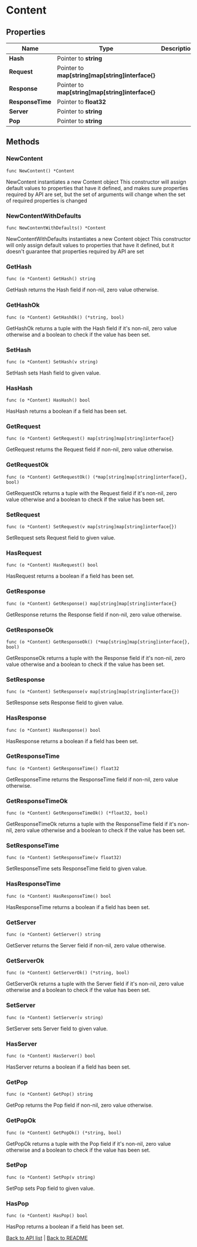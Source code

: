 # Content

## Properties

Name | Type | Description | Notes
------------ | ------------- | ------------- | -------------
**Hash** | Pointer to **string** |  | [optional] 
**Request** | Pointer to **map[string]map[string]interface{}** |  | [optional] 
**Response** | Pointer to **map[string]map[string]interface{}** |  | [optional] 
**ResponseTime** | Pointer to **float32** |  | [optional] 
**Server** | Pointer to **string** |  | [optional] 
**Pop** | Pointer to **string** |  | [optional] 

## Methods

### NewContent

`func NewContent() *Content`

NewContent instantiates a new Content object
This constructor will assign default values to properties that have it defined,
and makes sure properties required by API are set, but the set of arguments
will change when the set of required properties is changed

### NewContentWithDefaults

`func NewContentWithDefaults() *Content`

NewContentWithDefaults instantiates a new Content object
This constructor will only assign default values to properties that have it defined,
but it doesn't guarantee that properties required by API are set

### GetHash

`func (o *Content) GetHash() string`

GetHash returns the Hash field if non-nil, zero value otherwise.

### GetHashOk

`func (o *Content) GetHashOk() (*string, bool)`

GetHashOk returns a tuple with the Hash field if it's non-nil, zero value otherwise
and a boolean to check if the value has been set.

### SetHash

`func (o *Content) SetHash(v string)`

SetHash sets Hash field to given value.

### HasHash

`func (o *Content) HasHash() bool`

HasHash returns a boolean if a field has been set.

### GetRequest

`func (o *Content) GetRequest() map[string]map[string]interface{}`

GetRequest returns the Request field if non-nil, zero value otherwise.

### GetRequestOk

`func (o *Content) GetRequestOk() (*map[string]map[string]interface{}, bool)`

GetRequestOk returns a tuple with the Request field if it's non-nil, zero value otherwise
and a boolean to check if the value has been set.

### SetRequest

`func (o *Content) SetRequest(v map[string]map[string]interface{})`

SetRequest sets Request field to given value.

### HasRequest

`func (o *Content) HasRequest() bool`

HasRequest returns a boolean if a field has been set.

### GetResponse

`func (o *Content) GetResponse() map[string]map[string]interface{}`

GetResponse returns the Response field if non-nil, zero value otherwise.

### GetResponseOk

`func (o *Content) GetResponseOk() (*map[string]map[string]interface{}, bool)`

GetResponseOk returns a tuple with the Response field if it's non-nil, zero value otherwise
and a boolean to check if the value has been set.

### SetResponse

`func (o *Content) SetResponse(v map[string]map[string]interface{})`

SetResponse sets Response field to given value.

### HasResponse

`func (o *Content) HasResponse() bool`

HasResponse returns a boolean if a field has been set.

### GetResponseTime

`func (o *Content) GetResponseTime() float32`

GetResponseTime returns the ResponseTime field if non-nil, zero value otherwise.

### GetResponseTimeOk

`func (o *Content) GetResponseTimeOk() (*float32, bool)`

GetResponseTimeOk returns a tuple with the ResponseTime field if it's non-nil, zero value otherwise
and a boolean to check if the value has been set.

### SetResponseTime

`func (o *Content) SetResponseTime(v float32)`

SetResponseTime sets ResponseTime field to given value.

### HasResponseTime

`func (o *Content) HasResponseTime() bool`

HasResponseTime returns a boolean if a field has been set.

### GetServer

`func (o *Content) GetServer() string`

GetServer returns the Server field if non-nil, zero value otherwise.

### GetServerOk

`func (o *Content) GetServerOk() (*string, bool)`

GetServerOk returns a tuple with the Server field if it's non-nil, zero value otherwise
and a boolean to check if the value has been set.

### SetServer

`func (o *Content) SetServer(v string)`

SetServer sets Server field to given value.

### HasServer

`func (o *Content) HasServer() bool`

HasServer returns a boolean if a field has been set.

### GetPop

`func (o *Content) GetPop() string`

GetPop returns the Pop field if non-nil, zero value otherwise.

### GetPopOk

`func (o *Content) GetPopOk() (*string, bool)`

GetPopOk returns a tuple with the Pop field if it's non-nil, zero value otherwise
and a boolean to check if the value has been set.

### SetPop

`func (o *Content) SetPop(v string)`

SetPop sets Pop field to given value.

### HasPop

`func (o *Content) HasPop() bool`

HasPop returns a boolean if a field has been set.


[Back to API list](../README.md#documentation-for-api-endpoints) | [Back to README](../README.md)



